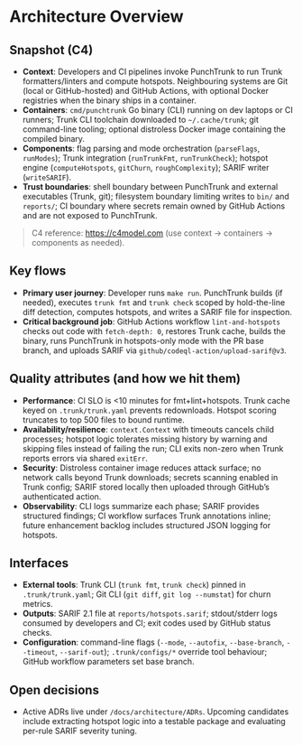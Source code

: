 # Architecture Overview

## Snapshot (C4)

- **Context**: Developers and CI pipelines invoke PunchTrunk to run Trunk formatters/linters and compute hotspots. Neighbouring systems are Git (local or GitHub-hosted) and GitHub Actions, with optional Docker registries when the binary ships in a container.
- **Containers**: `cmd/punchtrunk` Go binary (CLI) running on dev laptops or CI runners; Trunk CLI toolchain downloaded to `~/.cache/trunk`; git command-line tooling; optional distroless Docker image containing the compiled binary.
- **Components**: flag parsing and mode orchestration (`parseFlags`, `runModes`); Trunk integration (`runTrunkFmt`, `runTrunkCheck`); hotspot engine (`computeHotspots`, `gitChurn`, `roughComplexity`); SARIF writer (`writeSARIF`).
- **Trust boundaries**: shell boundary between PunchTrunk and external executables (Trunk, git); filesystem boundary limiting writes to `bin/` and `reports/`; CI boundary where secrets remain owned by GitHub Actions and are not exposed to PunchTrunk.

> C4 reference: <https://c4model.com> (use context → containers → components as needed).

## Key flows

- **Primary user journey**: Developer runs `make run`. PunchTrunk builds (if needed), executes `trunk fmt` and `trunk check` scoped by hold-the-line diff detection, computes hotspots, and writes a SARIF file for inspection.
- **Critical background job**: GitHub Actions workflow `lint-and-hotspots` checks out code with `fetch-depth: 0`, restores Trunk cache, builds the binary, runs PunchTrunk in hotspots-only mode with the PR base branch, and uploads SARIF via `github/codeql-action/upload-sarif@v3`.

## Quality attributes (and how we hit them)

- **Performance**: CI SLO is <10 minutes for fmt+lint+hotspots. Trunk cache keyed on `.trunk/trunk.yaml` prevents redownloads. Hotspot scoring truncates to top 500 files to bound runtime.
- **Availability/resilience**: `context.Context` with timeouts cancels child processes; hotspot logic tolerates missing history by warning and skipping files instead of failing the run; CLI exits non-zero when Trunk reports errors via shared `exitErr`.
- **Security**: Distroless container image reduces attack surface; no network calls beyond Trunk downloads; secrets scanning enabled in Trunk config; SARIF stored locally then uploaded through GitHub’s authenticated action.
- **Observability**: CLI logs summarize each phase; SARIF provides structured findings; CI workflow surfaces Trunk annotations inline; future enhancement backlog includes structured JSON logging for hotspots.

## Interfaces

- **External tools**: Trunk CLI (`trunk fmt`, `trunk check`) pinned in `.trunk/trunk.yaml`; Git CLI (`git diff`, `git log --numstat`) for churn metrics.
- **Outputs**: SARIF 2.1 file at `reports/hotspots.sarif`; stdout/stderr logs consumed by developers and CI; exit codes used by GitHub status checks.
- **Configuration**: command-line flags (`--mode`, `--autofix`, `--base-branch`, `--timeout`, `--sarif-out`); `.trunk/configs/*` override tool behaviour; GitHub workflow parameters set base branch.

## Open decisions

- Active ADRs live under `/docs/architecture/ADRs`. Upcoming candidates include extracting hotspot logic into a testable package and evaluating per-rule SARIF severity tuning.
